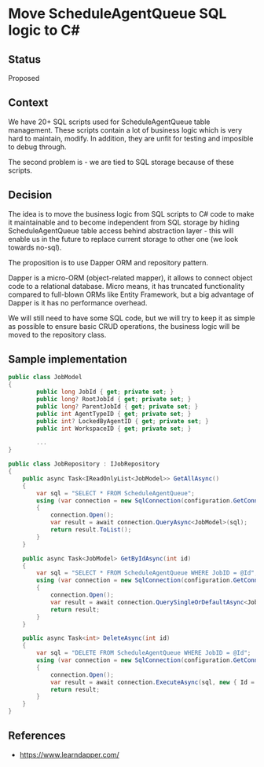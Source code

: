 # Move ScheduleAgentQueue SQL logic to C#

## Status

Proposed

## Context

We have 20+ SQL scripts used for ScheduleAgentQueue table management. These scripts contain a lot of business logic which is very hard to maintain, modify. In addition, they are unfit for testing and imposible to debug through.

The second problem is - we are tied to SQL storage because of these scripts.

## Decision

The idea is to move the business logic from SQL scripts to C# code to make it maintainable and to become independent from SQL storage by hiding ScheduleAgentQueue table access behind abstraction layer - this will enable us in the future to replace current storage to other one (we look towards no-sql).

The proposition is to use Dapper ORM and repository pattern. 

Dapper is a micro-ORM (object-related mapper), it allows to connect object code to a relational database. Micro means, it has truncated functionality compared to full-blown ORMs like Entity Framework, but a big advantage of Dapper is it has no performance overhead.

We will still need to have some SQL code, but we will try to keep it as simple as possible to ensure basic CRUD operations, the business logic will be moved to the repository class.

## Sample implementation

```csharp
public class JobModel
{
		public long JobId { get; private set; }
		public long? RootJobId { get; private set; }
		public long? ParentJobId { get; private set; }
        public int AgentTypeID { get; private set; }
        public int? LockedByAgentID { get; private set; }
		public int WorkspaceID { get; private set; }

        ...
}

public class JobRepository : IJobRepository
{
    public async Task<IReadOnlyList<JobModel>> GetAllAsync()
    {
        var sql = "SELECT * FROM ScheduleAgentQueue";
        using (var connection = new SqlConnection(configuration.GetConnectionString("EDDS")))
        {
            connection.Open();
            var result = await connection.QueryAsync<JobModel>(sql);
            return result.ToList();
        }
    }

    public async Task<JobModel> GetByIdAsync(int id)
    {
        var sql = "SELECT * FROM ScheduleAgentQueue WHERE JobID = @Id";
        using (var connection = new SqlConnection(configuration.GetConnectionString("EDDS")))
        {
            connection.Open();
            var result = await connection.QuerySingleOrDefaultAsync<JobModel>(sql, new { Id = id });
            return result;
        }
    }

    public async Task<int> DeleteAsync(int id)
    {
        var sql = "DELETE FROM ScheduleAgentQueue WHERE JobID = @Id";
        using (var connection = new SqlConnection(configuration.GetConnectionString("EDDS")))
        {
            connection.Open();
            var result = await connection.ExecuteAsync(sql, new { Id = id });
            return result;
        }
    }
}
```

## References

* <https://www.learndapper.com/>